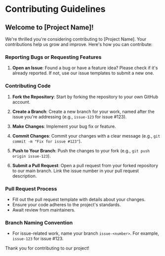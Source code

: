 # Contributing Guidelines

## Welcome to [Project Name]!

We're thrilled you're considering contributing to [Project Name]. Your contributions help us grow and improve. Here's how you can contribute:

### Reporting Bugs or Requesting Features

1. **Open an Issue**: Found a bug or have a feature idea? Please check if it's already reported. If not, use our issue templates to submit a new one.

### Contributing Code

1. **Fork the Repository**: Start by forking the repository to your own GitHub account.

2. **Create a Branch**: Create a new branch for your work, named after the issue you're addressing (e.g., `issue-123` for issue #123).

3. **Make Changes**: Implement your bug fix or feature.

4. **Commit Changes**: Commit your changes with a clear message (e.g., `git commit -m "Fix for issue #123"`).

5. **Push to Your Branch**: Push the changes to your fork (e.g., `git push origin issue-123`).

6. **Submit a Pull Request**: Open a pull request from your forked repository to our main branch. Link the issue number in your pull request description.

### Pull Request Process

- Fill out the pull request template with details about your changes.
- Ensure your code adheres to the project's standards.
- Await review from maintainers.

### Branch Naming Convention

- For issue-related work, name your branch `issue-<number>`. For example, `issue-123` for issue #123.

Thank you for contributing to our project!
